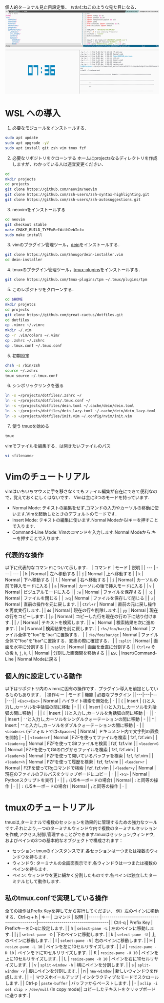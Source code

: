 個人的ターミナル見た目設定集．
おおむねこのような見た目になる．
![terminal](https://github.com/great-cactus/dotfiles/blob/main/terminal_view.png)

# WSL への導入

1. 必要なモジュールをインストールする．

```bash
sudo apt update
sudo apt upgrade -yV
sudo apt install git zsh vim tmux fzf
```

2. 必要なリポジトリをクローンする
ホームにprojectsなるディレクトリを作成しますが，わかっている人は適宜変更ください．
```bash
cd
mkdir projects
cd projects
git clone https://github.com/neovim/neovim
git clone https://github.com/zsh-users/zsh-syntax-highlighting.git
git clone https://github.com/zsh-users/zsh-autosuggestions.git
```

3. neovimをインストールする
```bash
cd neovim
git checkout stable
make CMAKE_BUILD_TYPE=RelWithDebInfo
sudo make install
```

<!--TODO: deinへ変更-->
3. vimのプラグイン管理ツール，[dein](https://github.com/Shougo/dein.vim)をインストールする．

```bash
git clone https://github.com/Shougo/dein-installer.vim
cd dein-installer
```

4. tmuxのプラグイン管理ツール，[tmux-plugins](https://github.com/tmux-plugins)をインストールする．

```bash
git clone https://github.com/tmux-plugins/tpm ~/.tmux/plugins/tpm
```

5. このレポジトリをクローンする．
```bash
cd $HOME
mkdir projetcs
cd projects
git clone https://github.com/great-cactus/dotfiles.git
cd dotfiles
cp .vimrc ~/.vimrc
mkdir ~/.vim
cp -r .vim/colors ~/.vim/
cp .zshrc ~/.zshrc
cp .tmux.conf ~/.tmux.conf
```
5. 初期設定
```bash
chsh -s /bin/zsh
source ~/.zshrc
tmux source ~/.tmux.conf
```

6. シンボリックリンクを張る
```bash
ln -s ~/projects/dotfiles/.zshrc ~/
ln -s ~/projects/dotfiles/.tmux.conf ~/
ln -s ~/projects/dotfiles/dein.toml ~/.cache/dein/dein.toml
ln -s ~/projects/dotfiles/dein_lazy.toml ~/.cache/dein/dein_lazy.toml
ln -s ~/projects/dotfiles/init.vim ~/.config/nvim/init.vim
```
7. 使う
tmuxを始める
```bash
tmux
```
vimでファイルを編集する．<filename>は開きたいファイルのパス
```bash
vi <filename>
```

# Vimのチュートリアル
vimはいちいちマウスに手を移さなくてもファイル編集が自在にできて便利なので，覚えておくにしくはないです．
Vimは主に3つのモードを持っています.
- Normal Mode: テキストの編集をせず,コマンドの入力やカーソルの移動に使います.Vimを起動したときのデフォルトのモードです.
- Insert Mode: テキストの編集に使います.Normal Modeからiキーを押すことで入ります.
- Command-Line Mode: Vimのコマンドを入力します.Normal Modeから:キーを押すことで入ります.
## 代表的な操作
以下に代表的なコマンドについて示します．
| コマンド | モード | 説明 |
| --- | --- | --- |
| `h` | Normal | 左へ移動する |
| `j` | Normal | 上へ移動する |
| `k` | Normal | 下へ移動する |
| `l` | Normal | 右へ移動する |
| `i` | Normal | カーソルの前で挿入モードに入る |
| `a` | Normal | カーソルの後で挿入モードに入る |
| `v` | Normal | ビジュアルモードに入る |
| `:w` | Normal | ファイルを保存する |
| `:q` | Normal | ファイルを閉じる |
| `:wq` | Normal | ファイルを保存して閉じる |
| `u` | Normal | 直前の操作を元に戻します. |
| `Ctrl+r` | Normal | 直前の元に戻し操作を再度実行します. |
| `dd` | Normal | 現在の行を削除します.|
| `yy` | Normal | 現在の行をコピーします. |
| `p` | Normal | コピーした行を現在の行の下に貼り付けます. |
| `/` | Normal | テキストを検索します. |
| `n` | Normal | 検索結果を次に進めます. |
| `N` | Normal | 検索結果を前に戻します. |
| `:%s/foo/bar/g` | Normal | ファイル全体で"foo"を"bar"に置換する． |
| `:%s/foo/bar/gc` | Normal | ファイル全体で"foo"を"bar"に置換する．変換の際に確認する． |
| `:split` | Normal | 画面を水平に分割する |
| `:vsplit` | Normal | 画面を垂直に分割する |
| `Ctrl+w` その後 `h`, `j`, `k`, `l` | Normal | 分割した画面間を移動する |
| `ESC` | Insert/Command-Line | Normal Modeに戻る |
## 個人的に設定している動作
以下はリポジトリ内の.vimrcに固有の操作です．プラグイン導入を前提としているものもあります．
| 操作キー | モード | 機能 | 必要なプラグイン |
|---|---|---|---|
| `<Esc><Esc>` | Normal | ハイライト検索を無効化 | - |
| `{` | Insert | `{}`と入力し,カーソルを中括弧の間に移動 | - |
| `(` | Insert | `()`と入力し,カーソルを丸括弧の間に移動 | - |
| `[` | Insert | `[]`と入力し,カーソルを角括弧の間に移動 | - |
| `'` | Insert | `''`と入力し,カーソルをシングルクォーテーションの間に移動 | - |
| `"` | Insert | `""`と入力し,カーソルをダブルクォーテーションの間に移動 | - |
| `<Leader>s` (デフォルトでは`<Space>s`) | Normal | ドキュメント内で文字列の置換を開始 | - |
| `<leader>f` | Normal | FZFを使ってファイルを検索 | fzf, fzf.vim |
| `<leader>g` | Normal | FZFを使ってGitファイルを検索 | fzf, fzf.vim |
| `<leader>G` | Normal | FZFを使ってGitのログからファイルを検索 | fzf, fzf.vim |
| `<leader>b` | Normal | FZFを使って開いているバッファを検索 | fzf, fzf.vim |
| `<leader>h` | Normal | FZFを使って履歴を検索 | fzf, fzf.vim |
| `<leader>r` | Normal | FZFを使ってRgコマンドで検索 | fzf, fzf.vim |
| `<leader>y` | Normal | 現在のファイルのフルパスをクリップボードにコピー | - |
| `<F5>` | Normal | Pythonスクリプトを実行 | - |
| `;` (USキーボードの場合) | Normal | `:`と同等の操作 | - |
| `:` (USキーボードの場合) | Normal | `;`と同等の操作 | - |

# tmuxのチュートリアル
tmuxは,ターミナルで複数のセッションを効果的に管理するための強力なツールです.それにより,一つのターミナルウィンドウ内で複数のターミナルセッションを作成,アクセス,制御,管理することができます.tmuxはセッション,ウィンドウ,およびペインの3つの基本的なオブジェクトで構成されます：

- セッション: tmuxのインスタンスです.各セッションは一つまたは複数のウィンドウを持ちます.
- ウィンドウ: ターミナルの全画面表示です.各ウィンドウは一つまたは複数のペインを持ちます.
- ペイン: ウィンドウを更に細かく分割したものです.各ペインは独立したターミナルとして動作します.

## 私のtmux.confで実現している操作
全ての操作はPrefix Keyを押してから実行してください．
例）左のペインに移動する．Ctrl-q + h
| キー  | コマンド                                      | 説明                                |
|------|---------------------------------------------|------------------------------------|
| Ctrl-q  | Prefix Key                                  | PrefixキーをC-qに設定します.          |
| h    | `select-pane -L`                            | 左のペインに移動します.               |
| j    | `select-pane -D`                            | 下のペインに移動します.               |
| k    | `select-pane -U`                            | 上のペインに移動します.               |
| l    | `select-pane -R`                            | 右のペインに移動します.               |
| H    | `resize-pane -L 10`                         | ペインを左に10セルリサイズします.      |
| J    | `resize-pane -D 10`                         | ペインを下に10セルリサイズします.      |
| K    | `resize-pane -U 10`                         | ペインを上に10セルリサイズします.      |
| L    | `resize-pane -R 10`                         | ペインを右に10セルリサイズします.      |
| v    | `split-window -h`                           | 横にペインを分割します.              |
| s    | `split-window -v`                           | 縦にペインを分割します.              |
| n    | `new-window`                                | 新しいウィンドウを作成します.         |
| -    | マウスホイールアップ                        | インタラクティブなモードでスクロールします. |
| Ctrl-p  | `paste-buffer`                              | バッファからペーストします.          |
| -    | `xclip -i sel clip > /dev/null` (In copy mode)| コピーしたテキストをクリップボードに送ります. |


